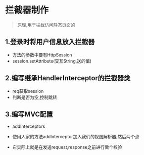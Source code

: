 # 拦截器制作
> 原理,用于拦截访问静态页面的
## 1.登录时将用户信息放入拦截器
- 方法的参数中要有HttpSession    
- session.setAttribute(交互String,送的值)

## 2.编写继承HandlerInterceptor的拦截器类
- req获取session
- 判断是否为空,控制跳转


## 3.编写MVC配置
- addInterceptors
- 使用人家的方法addInterceptor加入我们的视图解析器,然后两个点



- 它实际上就是在发送request,response之前进行做个校验
